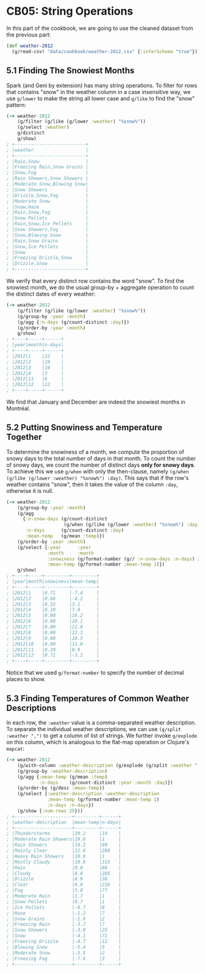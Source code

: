 # CB05: String Operations

In this part of the cookbook, we are going to use the cleaned dataset from the previous part:

```clojure
(def weather-2012
  (g/read-csv! "data/cookbook/weather-2012.csv" {:inferSchema "true"}))
```

## 5.1 Finding The Snowiest Months

Spark (and Geni by extension) has many string operations. To filter for rows that contains "snow" in the weather column in a case insensitive way, we use `g/lower` to make the string all lower case and `g/like` to find the "snow" pattern:

```clojure
(-> weather-2012
    (g/filter (g/like (g/lower :weather) "%snow%"))
    (g/select :weather)
    g/distinct
    g/show)
; +--------------------------+
; |weather                   |
; +--------------------------+
; |Rain,Snow                 |
; |Freezing Rain,Snow Grains |
; |Snow,Fog                  |
; |Rain Showers,Snow Showers |
; |Moderate Snow,Blowing Snow|
; |Snow Showers              |
; |Drizzle,Snow,Fog          |
; |Moderate Snow             |
; |Snow,Haze                 |
; |Rain,Snow,Fog             |
; |Snow Pellets              |
; |Rain,Snow,Ice Pellets     |
; |Snow Showers,Fog          |
; |Snow,Blowing Snow         |
; |Rain,Snow Grains          |
; |Snow,Ice Pellets          |
; |Snow                      |
; |Freezing Drizzle,Snow     |
; |Drizzle,Snow              |
; +--------------------------+
```

We verify that every distinct row contains the word "snow". To find the snowiest month, we do the usual group-by + aggregate operation to count the distinct dates of every weather:

```clojure
(-> weather-2012
    (g/filter (g/like (g/lower :weather) "%snow%"))
    (g/group-by :year :month)
    (g/agg {:n-days (g/count-distinct :day)})
    (g/order-by :year :month)
    g/show)
; +----+-----+------+
; |year|month|n-days|
; +----+-----+------+
; |2012|1    |22    |
; |2012|2    |19    |
; |2012|3    |10    |
; |2012|4    |3     |
; |2012|11   |6     |
; |2012|12   |22    |
; +----+-----+------+
```

We find that January and December are indeed the snowiest months in Montréal.

## 5.2 Putting Snowiness and Temperature Together

To determine the snowiness of a month, we compute the proportion of snowy days to the total number of days in that month. To count the number of snowy days, we count the number of distinct days **only for snowy days**. To achieve this we use `g/when` with only the then-clause, namely `(g/when (g/like (g/lower :weather) "%snow%") :day)`. This says that if the row's weather contains "snow", then it takes the value of the column `:day`, otherwise it is null.

```clojure
(-> weather-2012
    (g/group-by :year :month)
    (g/agg
      {:n-snow-days (g/count-distinct
                     (g/when (g/like (g/lower :weather) "%snow%") :day))
       :n-days      (g/count-distinct :day)
       :mean-temp   (g/mean :temp)})
    (g/order-by :year :month)
    (g/select {:year      :year
               :month     :month
               :snowiness (g/format-number (g// :n-snow-days :n-days) 2)
               :mean-temp (g/format-number :mean-temp 1)})
    g/show)
; +----+-----+---------+---------+
; |year|month|snowiness|mean-temp|
; +----+-----+---------+---------+
; |2012|1    |0.71     |-7.4     |
; |2012|2    |0.66     |-4.2     |
; |2012|3    |0.32     |3.1      |
; |2012|4    |0.10     |7.0      |
; |2012|5    |0.00     |16.2     |
; |2012|6    |0.00     |20.1     |
; |2012|7    |0.00     |22.8     |
; |2012|8    |0.00     |22.3     |
; |2012|9    |0.00     |16.5     |
; |2012|10   |0.00     |11.0     |
; |2012|11   |0.20     |0.9      |
; |2012|12   |0.71     |-3.3     |
; +----+-----+---------+---------+
```

Notice that we used `g/format-number` to specify the number of decimal places to show.

## 5.3 Finding Temperatures of Common Weather Descriptions

In each row, the `:weather` value is a comma-separated weather description. To separate the individual weather descriptions, we can use `(g/split :weather ",")` to get a column of list of strings. We further invoke `g/explode` on this column, which is analogous to the flat-map operation or Clojure's `mapcat`:

```clojure
(-> weather-2012
    (g/with-column :weather-description (g/explode (g/split :weather ",")))
    (g/group-by :weather-description)
    (g/agg {:mean-temp (g/mean :temp)
            :n-days    (g/count-distinct :year :month :day)})
    (g/order-by (g/desc :mean-temp))
    (g/select {:weather-description :weather-description
               :mean-temp (g/format-number :mean-temp 1)
               :n-days :n-days})
    (g/show {:num-rows 25}))
; +---------------------+---------+------+
; |weather-description  |mean-temp|n-days|
; +---------------------+---------+------+
; |Thunderstorms        |20.2     |14    |
; |Moderate Rain Showers|19.6     |1     |
; |Rain Showers         |14.2     |99    |
; |Mainly Clear         |12.6     |288   |
; |Heavy Rain Showers   |10.9     |1     |
; |Mostly Cloudy        |10.6     |315   |
; |Rain                 |9.0      |86    |
; |Cloudy               |8.0      |285   |
; |Drizzle              |6.9      |38    |
; |Clear                |6.8      |216   |
; |Fog                  |5.0      |77    |
; |Moderate Rain        |1.7      |1     |
; |Snow Pellets         |0.7      |1     |
; |Ice Pellets          |-0.7     |6     |
; |Haze                 |-1.2     |7     |
; |Snow Grains          |-1.6     |2     |
; |Freezing Rain        |-3.7     |7     |
; |Snow Showers         |-3.8     |25    |
; |Snow                 |-4.1     |71    |
; |Freezing Drizzle     |-4.7     |12    |
; |Blowing Snow         |-5.4     |5     |
; |Moderate Snow        |-5.5     |2     |
; |Freezing Fog         |-7.6     |3     |
; +---------------------+---------+------+
```
